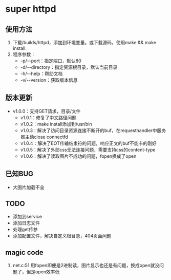 # super httpd

## 使用方法
1. 下载/builds/httpd，添加到环境变量。或下载源码，使用make && make install.
2. 程序参数：
    - -p/--port：指定端口，默认80
    - -d/--directory：指定资源根目录，默认当前目录
    - -h/--help：帮助文档
    - -v/--version：获取版本信息

## 版本更新
- v1.0.0：支持GET请求，目录/文件
    - v1.0.1：修复了中文路径问题
    - v1.0.2：make install添加到/usr/bin
    - v1.0.3：解决了访问目录资源连接不断开的buf，在requesthandler中服务器主动close connectfd
    - v1.0.4：解决了EOT传输结束符的问题，响应正文的buf不能卡的刚好
    - v1.0.5：解决了外部css无法连接问题，需要支持css的content-type
    - v1.0.6：解决了读取图片不成功的问题，fopen换成了open

## 已知BUG
- 大图片加载不全

## TODO
- 添加到service
- 添加日志文件
- 处理get传参
- 添加配置文件，解决自定义根目录，404页面问题

## magic code
1. net.c:51 用fopen即便是2进制读，图片显示也还是有问题，换成open就没问题了，但是open效率低
